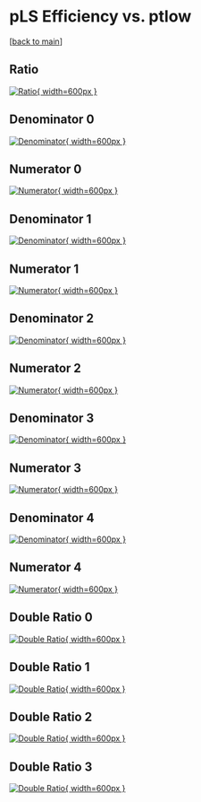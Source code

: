 # pLS Efficiency vs. ptlow

[[back to main](./)]



## Ratio

[![Ratio](../mtv/var/pLS_xtr_11_1_eff_ptlow.png){ width=600px }](../mtv/var/pLS_xtr_11_1_eff_ptlow.pdf)

## Denominator 0

[![Denominator](../mtv/den/pLS_xtr_11_1_eff_ptlow_den0.png){ width=600px }](../mtv/den/pLS_xtr_11_1_eff_ptlow_den0.pdf)

## Numerator 0

[![Numerator](../mtv/num/pLS_xtr_11_1_eff_ptlow_num0.png){ width=600px }](../mtv/num/pLS_xtr_11_1_eff_ptlow_num0.pdf)

## Denominator 1

[![Denominator](../mtv/den/pLS_xtr_11_1_eff_ptlow_den1.png){ width=600px }](../mtv/den/pLS_xtr_11_1_eff_ptlow_den1.pdf)

## Numerator 1

[![Numerator](../mtv/num/pLS_xtr_11_1_eff_ptlow_num1.png){ width=600px }](../mtv/num/pLS_xtr_11_1_eff_ptlow_num1.pdf)

## Denominator 2

[![Denominator](../mtv/den/pLS_xtr_11_1_eff_ptlow_den2.png){ width=600px }](../mtv/den/pLS_xtr_11_1_eff_ptlow_den2.pdf)

## Numerator 2

[![Numerator](../mtv/num/pLS_xtr_11_1_eff_ptlow_num2.png){ width=600px }](../mtv/num/pLS_xtr_11_1_eff_ptlow_num2.pdf)

## Denominator 3

[![Denominator](../mtv/den/pLS_xtr_11_1_eff_ptlow_den3.png){ width=600px }](../mtv/den/pLS_xtr_11_1_eff_ptlow_den3.pdf)

## Numerator 3

[![Numerator](../mtv/num/pLS_xtr_11_1_eff_ptlow_num3.png){ width=600px }](../mtv/num/pLS_xtr_11_1_eff_ptlow_num3.pdf)

## Denominator 4

[![Denominator](../mtv/den/pLS_xtr_11_1_eff_ptlow_den4.png){ width=600px }](../mtv/den/pLS_xtr_11_1_eff_ptlow_den4.pdf)

## Numerator 4

[![Numerator](../mtv/num/pLS_xtr_11_1_eff_ptlow_num4.png){ width=600px }](../mtv/num/pLS_xtr_11_1_eff_ptlow_num4.pdf)

## Double Ratio 0

[![Double Ratio](../mtv/ratio/pLS_xtr_11_1_eff_ptlow_ratio0.png){ width=600px }](../mtv/ratio/pLS_xtr_11_1_eff_ptlow_ratio0.pdf)

## Double Ratio 1

[![Double Ratio](../mtv/ratio/pLS_xtr_11_1_eff_ptlow_ratio1.png){ width=600px }](../mtv/ratio/pLS_xtr_11_1_eff_ptlow_ratio1.pdf)

## Double Ratio 2

[![Double Ratio](../mtv/ratio/pLS_xtr_11_1_eff_ptlow_ratio2.png){ width=600px }](../mtv/ratio/pLS_xtr_11_1_eff_ptlow_ratio2.pdf)

## Double Ratio 3

[![Double Ratio](../mtv/ratio/pLS_xtr_11_1_eff_ptlow_ratio3.png){ width=600px }](../mtv/ratio/pLS_xtr_11_1_eff_ptlow_ratio3.pdf)

